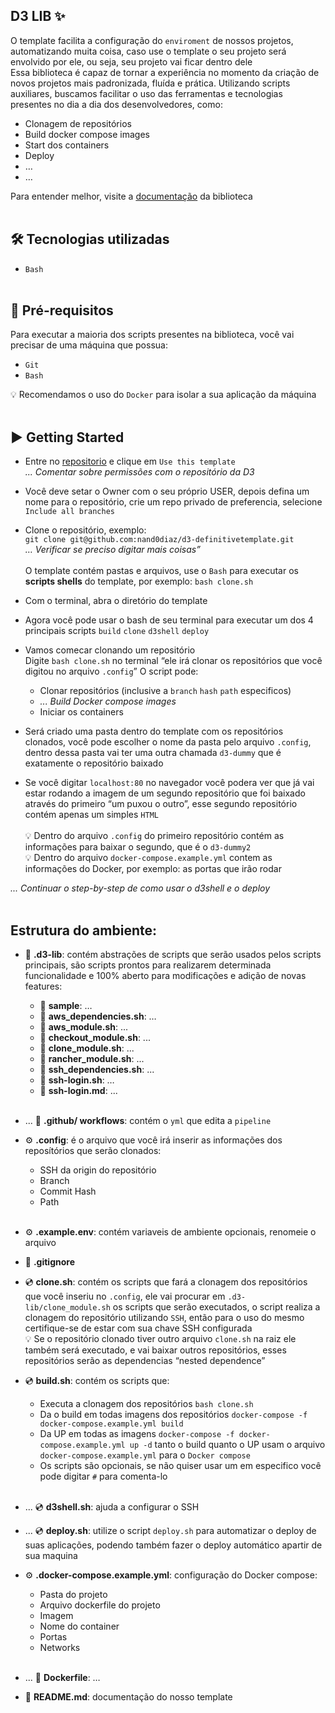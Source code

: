  
## D3 LIB ✨ </br>
O template facilita a configuração do `enviroment` de nossos projetos, automatizando muita coisa, caso use o template o seu projeto será envolvido por ele, ou seja, seu projeto vai ficar dentro dele </br>
Essa biblioteca é capaz de tornar a experiência no momento da criação de novos projetos mais padronizada, fluída e prática. Utilizando scripts auxiliares, buscamos facilitar o uso das ferramentas e tecnologias presentes no dia a dia dos desenvolvedores, como:
- Clonagem de repositórios
- Build docker compose images
- Start dos containers
- Deploy
- …
- …

Para entender melhor, visite a [documentação] da biblioteca
<br/><br/>

## 🛠️ Tecnologias utilizadas
- `Bash`
</br></br>

## 🔎 Pré-requisitos <br/>
Para executar a maioria dos scripts presentes na biblioteca, você vai precisar de uma máquina que possua:
- `Git`
- `Bash`

💡 Recomendamos o uso do `Docker` para isolar a sua aplicação da máquina
</br></br>

## ▶️ Getting Started
- Entre no [repositorio] e clique em `Use this template` </br>
<i>... Comentar sobre permissões com o repositório da D3</i>

- Você deve setar o Owner com o seu próprio USER, depois defina um nome para o repositório, crie um repo privado de preferencia, selecione `Include all branches`

- Clone o repositório, exemplo:<br/>
`git clone git@github.com:nand0diaz/d3-definitivetemplate.git`</br>
<i>… Verificar se preciso digitar mais coisas”</i>
<br/><br/>
O template contém pastas e arquivos, use o `Bash` para executar os <b>scripts shells</b> do template, por exemplo:
`bash clone.sh`
- Com o terminal, abra o diretório do template
- Agora você pode usar o bash de seu terminal para executar um dos 4 principais scripts `build` `clone` `d3shell` `deploy`
- Vamos comecar clonando um repositório<br/>
Digite `bash clone.sh` no terminal 
“ele irá clonar os repositórios que você digitou no arquivo `.config`”
O script pode:
	- Clonar repositórios (inclusive a `branch` `hash` `path` especificos) <br/>
	- <i>... Build Docker compose images</i>
	- Iniciar os containers
- Será criado uma pasta dentro do template com os repositórios clonados, você pode escolher o nome da pasta pelo arquivo `.config`, dentro dessa pasta vai ter uma outra chamada `d3-dummy` que é exatamente o repositório baixado
- Se você digitar `localhost:80` no navegador você podera ver que já vai estar rodando a imagem de um segundo repositório que foi baixado através do primeiro “um puxou o outro”, esse segundo repositório contém apenas um simples `HTML`<br><br>
💡 Dentro do arquivo `.config` do primeiro repositório contém as informações para baixar o segundo, que é o `d3-dummy2`<br/>
💡 Dentro do arquivo `docker-compose.example.yml` contem as informações do Docker, por exemplo: as portas que irão rodar

<i>... Continuar o step-by-step de como usar o d3shell e o deploy </i>
<br/><br/>

## Estrutura do ambiente:
- 📂 <b>.d3-lib</b>: contém abstrações de scripts que serão usados pelos scripts principais, são scripts prontos para realizarem determinada funcionalidade e 100% aberto para modificações e adição de novas features:
    - 📂 <b>sample</b>: … <br/>
    - 📄 <b>aws_dependencies.sh</b>: … <br/>
    - 📄 <b>aws_module.sh</b>: ...<br/>
    - 📄 <b>checkout_module.sh</b>: ...<br/>
    - 📄 <b>clone_module.sh</b>: ...<br/>
    - 📄 <b>rancher_module.sh</b>: ...<br/>
    - 📄 <b>ssh_dependencies.sh</b>: ...<br/>
    - 📄 <b>ssh-login.sh</b>: … <br/>
    - 📄 <b>ssh-login.md</b>: ...<br/><br/>

- ... 📂 <b>.github/ workflows</b>: contém o `yml` que edita a `pipeline`<br/>

- ⚙️ <b>.config</b>: é o arquivo que você irá inserir as informações dos reposítórios que serão clonados: <br/>
    - SSH da origin do repositório <br/>
    - Branch <br/>
    - Commit Hash <br/>
    - Path <br/><br/>

- ⚙️ <b>.example.env</b>: contém variaveis de ambiente opcionais, renomeie o arquivo<br/>

- 📄 <b>.gitignore</b><br/>

- 💿 <b>clone.sh</b>: contém os scripts que fará a clonagem dos repositórios que você inseriu no `.config`, ele vai procurar em `.d3-lib/clone_module.sh` os scripts que serão executados, o script realiza a clonagem do repositório utilizando `SSH`, então para o uso do mesmo certifique-se de estar com sua chave SSH configurada<br/>
💡 Se o repositório clonado tiver outro arquivo `clone.sh` na raiz ele também será executado, e vai baixar outros repositórios, esses repositórios serão as dependencias “nested dependence”<br/>

- 💿 <b>build.sh</b>:  contém os scripts que:
    - Executa a clonagem dos repositórios `bash clone.sh`
    - Da o build em todas imagens dos repositórios `docker-compose -f docker-compose.example.yml build`
    - Da UP em todas as imagens `docker-compose -f docker-compose.example.yml up -d`
    tanto o build quanto o UP usam o arquivo `docker-compose.example.yml` para o `Docker compose`
    * Os scripts são opcionais, se não quiser usar um em especifico você pode digitar `#` para comenta-lo<br/><br/>

- ... 💿 <b>d3shell.sh</b>: ajuda a configurar o SSH<br/>

- ... 💿 <b>deploy.sh</b>: utilize o script `deploy.sh` para automatizar o deploy de suas aplicações, podendo também fazer o deploy automático apartir de sua maquina<br/>

- ⚙️ <b>.docker-compose.example.yml</b>: configuração do Docker compose:
    - Pasta do projeto
    - Arquivo dockerfile do projeto
    - Imagem
    - Nome do container
    - Portas
    - Networks
<br/><br/>

- ... 🐋 <b>Dockerfile</b>: …<br/>

- 📄 <b>README.md</b>: documentação do nosso template

[documentação]: https://www.notion.so/d3-company/D3-Lib-0a7848f6d60347eab1191e9ba9d5663f
[repositorio]: https://github.com/d3estudio/d3-lib
